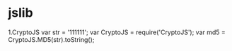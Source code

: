 # jslib
1.CryptoJS 
var str = '111111'; 
var CryptoJS = require('CryptoJS'); 
var md5 = CryptoJS.MD5(str).toString();
